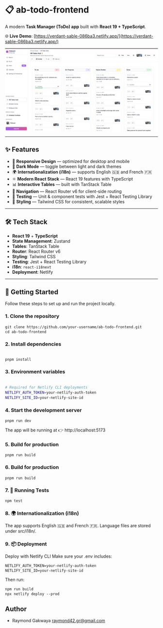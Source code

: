 # 📋 ab-todo-frontend

A modern **Task Manager (ToDo) app** built with **React 19 + TypeScript**.

🌐 **Live Demo**: [https://verdant-sable-086ba3.netlify.app/](https://verdant-sable-086ba3.netlify.app/)

![Desktop View](./src//assets/appview.png)

---

## ✨ Features

- 📱 **Responsive Design** — optimized for desktop and mobile
- 🌙 **Dark Mode** — toggle between light and dark themes
- 🌍 **Internationalization (i18n)** — supports English 🇬🇧 and French 🇫🇷
- ⚛️ **Modern React Stack** — React 19 features with TypeScript
- 📊 **Interactive Tables** — built with TanStack Table
- 🧭 **Navigation** — React Router v6 for client-side routing
- 🧪 **Testing** — Unit & component tests with Jest + React Testing Library
- 🎨 **Styling** — Tailwind CSS for consistent, scalable styles

---

## 🛠️ Tech Stack

- **React 19** + **TypeScript**
- **State Management**: Zustand
- **Tables**: TanStack Table
- **Router**: React Router v6
- **Styling**: Tailwind CSS
- **Testing**: Jest + React Testing Library
- **i18n**: `react-i18next`
- **Deployment**: Netlify

---

## 🚀 Getting Started

Follow these steps to set up and run the project locally.

### 1. Clone the repository

```
git clone https://github.com/your-username/ab-todo-frontend.git
cd ab-todo-frontend
```

### 2. Install dependencies

```

pnpm install

```

### 3. Environment variables

```bash

# Required for Netlify CLI deployments
NETLIFY_AUTH_TOKEN=your-netlify-auth-token
NETLIFY_SITE_ID=your-netlify-site-id
```

### 4. Start the development server

```
pnpm run dev
```

The app will be running at 👉 http://localhost:5173

### 5. Build for production

```
pnpm run build

```

### 6. Build for production

```
pnpm run build

```

### 7. 🧪 Running Tests

```
npm test

```

### 8. 🌍 Internationalization (i18n)

The app supports English 🇬🇧 and French 🇫🇷.
Language files are stored under src/i18n/.

### 9. 📦 Deployment

Deploy with Netlify CLI
Make sure your .env includes:

```
NETLIFY_AUTH_TOKEN=your-netlify-auth-token
NETLIFY_SITE_ID=your-netlify-site-id

```

Then run:

```
npm run build
npx netlify deploy --prod
```

## Author

- Raymond Gakwaya <raymond42.gr@gmail.com>
